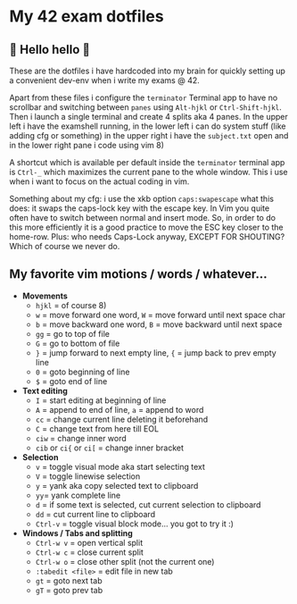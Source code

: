 # My 42 exam dotfiles

## 👋 **Hello hello** 👋

These are the dotfiles i have hardcoded into my brain for quickly setting up a
convenient dev-env when i write my exams @ 42. 

Apart from these files i configure the `terminator` Terminal app to have no
scrollbar and switching between `panes` using `Alt-hjkl` or `Ctrl-Shift-hjkl`.
Then i launch a single terminal and create 4 splits aka 4 panes. In the upper
left i have the examshell running, in the lower left i can do system stuff (like
adding cfg or something) in the upper right i have the `subject.txt` open and in
the lower right pane i code using vim 8)

A shortcut which is available per default inside the `terminator` terminal app
is `Ctrl-_` which maximizes the current pane to the whole window. This i use
when i want to focus on the actual coding in vim.

Something about my cfg: i use the xkb option `caps:swapescape` what this does:
it swaps the caps-lock key with the escape key. In Vim you quite often have to
switch between normal and insert mode. So, in order to do this more efficiently
it is a good practice to move the ESC key closer to the home-row. Plus: who
needs Caps-Lock anyway, EXCEPT FOR SHOUTING? Which of course we never do.

## My favorite **vim** motions / words / whatever...

- **Movements**
  - `hjkl` = of course 8)
  - `w` = move forward one word, `W` = move forward until next space char
  - `b` = move backward one word, `B` = move backward until next space
  - `gg` = go to top of file
  - `G` = go to bottom of file
  - `}` = jump forward to next empty line, `{` = jump back to prev empty line
  - `0` = goto beginning of line
  - `$` = goto end of line
- **Text editing**
  - `I` = start editing at beginning of line
  - `A` = append to end of line, `a` = append to word
  - `cc` = change current line deleting it beforehand
  - `C` = change text from here till EOL
  - `ciw` = change inner word
  - `cib` or `ci{` or `ci[` = change inner bracket
- **Selection**
  - `v` = toggle visual mode aka start selecting text
  - `V` = toggle linewise selection
  - `y` = yank aka copy selected text to clipboard
  - `yy`= yank complete line
  - `d` = if some text is selected, cut current selection to clipboard
  - `dd` = cut current line to clipboard
  - `Ctrl-v` = toggle visual block mode... you got to try it :)
- **Windows / Tabs and splitting**
  - `Ctrl-w v` = open vertical split
  - `Ctrl-w c` = close current split
  - `Ctrl-w o` = close other split (not the current one)
  - `:tabedit <file>` = edit file in new tab
  - `gt` = goto next tab
  - `gT` = goto prev tab
